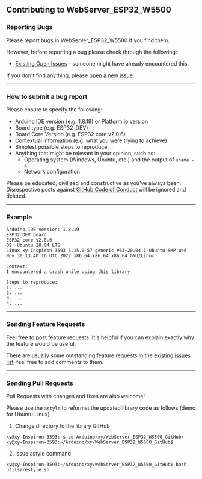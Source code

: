 ## Contributing to WebServer_ESP32_W5500

### Reporting Bugs

Please report bugs in WebServer_ESP32_W5500 if you find them.

However, before reporting a bug please check through the following:

* [Existing Open Issues](https://github.com/khoih-prog/WebServer_ESP32_W5500/issues) - someone might have already encountered this.

If you don't find anything, please [open a new issue](https://github.com/khoih-prog/WebServer_ESP32_W5500/issues/new).

---

### How to submit a bug report

Please ensure to specify the following:

* Arduino IDE version (e.g. 1.8.19) or Platform.io version
* Board type (e.g. ESP32_DEV)
* Board Core Version (e.g. ESP32 core v2.0.6)
* Contextual information (e.g. what you were trying to achieve)
* Simplest possible steps to reproduce
* Anything that might be relevant in your opinion, such as:
  * Operating system (Windows, Ubuntu, etc.) and the output of `uname -a`
  * Network configuration


Please be educated, civilized and constructive as you've always been. Disrespective posts against [GitHub Code of Conduct](https://docs.github.com/en/site-policy/github-terms/github-event-code-of-conduct) will be ignored and deleted.

---

### Example

```
Arduino IDE version: 1.8.19
ESP32_DEV board
ESP32 core v2.0.6
OS: Ubuntu 20.04 LTS
Linux xy-Inspiron-3593 5.15.0-57-generic #63~20.04.1-Ubuntu SMP Wed Nov 30 13:40:16 UTC 2022 x86_64 x86_64 x86_64 GNU/Linux

Context:
I encountered a crash while using this library

Steps to reproduce:
1. ...
2. ...
3. ...
4. ...
```

---

### Sending Feature Requests

Feel free to post feature requests. It's helpful if you can explain exactly why the feature would be useful.

There are usually some outstanding feature requests in the [existing issues list](https://github.com/khoih-prog/WebServer_ESP32_W5500/issues?q=is%3Aopen+is%3Aissue+label%3Aenhancement), feel free to add comments to them.

---

### Sending Pull Requests

Pull Requests with changes and fixes are also welcome!

Please use the `astyle` to reformat the updated library code as follows (demo for Ubuntu Linux)

1. Change directory to the library GitHub

```
xy@xy-Inspiron-3593:~$ cd Arduino/xy/WebServer_ESP32_W5500_GitHub/
xy@xy-Inspiron-3593:~/Arduino/xy/WebServer_ESP32_W5500_GitHub$
```

2. Issue astyle command

```
xy@xy-Inspiron-3593:~/Arduino/xy/WebServer_ESP32_W5500_GitHub$ bash utils/restyle.sh
```


